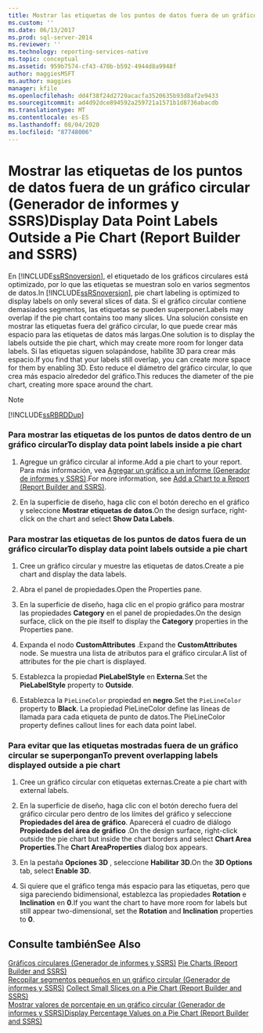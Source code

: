 ```yaml
---
title: Mostrar las etiquetas de los puntos de datos fuera de un gráfico circular (Generador de informes y SSRS) | Microsoft Docs
ms.custom: ''
ms.date: 06/13/2017
ms.prod: sql-server-2014
ms.reviewer: ''
ms.technology: reporting-services-native
ms.topic: conceptual
ms.assetid: 959b7574-cf43-470b-b592-4944d8a9948f
author: maggiesMSFT
ms.author: maggies
manager: kfile
ms.openlocfilehash: dd4f38f24d2729acacfa3520635b93d8af2e9433
ms.sourcegitcommit: ad4d92dce894592a259721a1571b1d8736abacdb
ms.translationtype: MT
ms.contentlocale: es-ES
ms.lasthandoff: 08/04/2020
ms.locfileid: "87748006"
---
```

# <a name="display-data-point-labels-outside-a-pie-chart-report-builder-and-ssrs"></a><span data-ttu-id="8f084-102">Mostrar las etiquetas de los puntos de datos fuera de un gráfico circular (Generador de informes y SSRS)</span><span class="sxs-lookup"><span data-stu-id="8f084-102">Display Data Point Labels Outside a Pie Chart (Report Builder and SSRS)</span></span>
  <span data-ttu-id="8f084-103">En [!INCLUDE[ssRSnoversion](../../includes/ssrsnoversion-md.md)], el etiquetado de los gráficos circulares está optimizado, por lo que las etiquetas se muestran solo en varios segmentos de datos.</span><span class="sxs-lookup"><span data-stu-id="8f084-103">In [!INCLUDE[ssRSnoversion](../../includes/ssrsnoversion-md.md)], pie chart labeling is optimized to display labels on only several slices of data.</span></span> <span data-ttu-id="8f084-104">Si el gráfico circular contiene demasiados segmentos, las etiquetas se pueden superponer.</span><span class="sxs-lookup"><span data-stu-id="8f084-104">Labels may overlap if the pie chart contains too many slices.</span></span> <span data-ttu-id="8f084-105">Una solución consiste en mostrar las etiquetas fuera del gráfico circular, lo que puede crear más espacio para las etiquetas de datos más largas.</span><span class="sxs-lookup"><span data-stu-id="8f084-105">One solution is to display the labels outside the pie chart, which may create more room for longer data labels.</span></span> <span data-ttu-id="8f084-106">Si las etiquetas siguen solapándose, habilite 3D para crear más espacio.</span><span class="sxs-lookup"><span data-stu-id="8f084-106">If you find that your labels still overlap, you can create more space for them by enabling 3D.</span></span> <span data-ttu-id="8f084-107">Esto reduce el diámetro del gráfico circular, lo que crea más espacio alrededor del gráfico.</span><span class="sxs-lookup"><span data-stu-id="8f084-107">This reduces the diameter of the pie chart, creating more space around the chart.</span></span>  
  
> [!NOTE]  
>  [!INCLUDE[ssRBRDDup](../../includes/ssrbrddup-md.md)]  
  
### <a name="to-display-data-point-labels-inside-a-pie-chart"></a><span data-ttu-id="8f084-108">Para mostrar las etiquetas de los puntos de datos dentro de un gráfico circular</span><span class="sxs-lookup"><span data-stu-id="8f084-108">To display data point labels inside a pie chart</span></span>  
  
1.  <span data-ttu-id="8f084-109">Agregue un gráfico circular al informe.</span><span class="sxs-lookup"><span data-stu-id="8f084-109">Add a pie chart to your report.</span></span> <span data-ttu-id="8f084-110">Para más información, vea [Agregar un gráfico a un informe &#40;Generador de informes y SSRS&#41;](add-a-chart-to-a-report-report-builder-and-ssrs.md).</span><span class="sxs-lookup"><span data-stu-id="8f084-110">For more information, see [Add a Chart to a Report &#40;Report Builder and SSRS&#41;](add-a-chart-to-a-report-report-builder-and-ssrs.md).</span></span>  
  
2.  <span data-ttu-id="8f084-111">En la superficie de diseño, haga clic con el botón derecho en el gráfico y seleccione **Mostrar etiquetas de datos**.</span><span class="sxs-lookup"><span data-stu-id="8f084-111">On the design surface, right-click on the chart and select **Show Data Labels**.</span></span>  
  
### <a name="to-display-data-point-labels-outside-a-pie-chart"></a><span data-ttu-id="8f084-112">Para mostrar las etiquetas de los puntos de datos fuera de un gráfico circular</span><span class="sxs-lookup"><span data-stu-id="8f084-112">To display data point labels outside a pie chart</span></span>  
  
1.  <span data-ttu-id="8f084-113">Cree un gráfico circular y muestre las etiquetas de datos.</span><span class="sxs-lookup"><span data-stu-id="8f084-113">Create a pie chart and display the data labels.</span></span>  
  
2.  <span data-ttu-id="8f084-114">Abra el panel de propiedades.</span><span class="sxs-lookup"><span data-stu-id="8f084-114">Open the Properties pane.</span></span>  
  
3.  <span data-ttu-id="8f084-115">En la superficie de diseño, haga clic en el propio gráfico para mostrar las propiedades **Category** en el panel de propiedades.</span><span class="sxs-lookup"><span data-stu-id="8f084-115">On the design surface, click on the pie itself to display the **Category** properties in the Properties pane.</span></span>  
  
4.  <span data-ttu-id="8f084-116">Expanda el nodo **CustomAttributes** .</span><span class="sxs-lookup"><span data-stu-id="8f084-116">Expand the **CustomAttributes** node.</span></span> <span data-ttu-id="8f084-117">Se muestra una lista de atributos para el gráfico circular.</span><span class="sxs-lookup"><span data-stu-id="8f084-117">A list of attributes for the pie chart is displayed.</span></span>  
  
5.  <span data-ttu-id="8f084-118">Establezca la propiedad **PieLabelStyle** en **Externa**.</span><span class="sxs-lookup"><span data-stu-id="8f084-118">Set the **PieLabelStyle** property to **Outside**.</span></span>  
  
6.  <span data-ttu-id="8f084-119">Establezca la `PieLineColor` propiedad en **negro**.</span><span class="sxs-lookup"><span data-stu-id="8f084-119">Set the `PieLineColor` property to **Black**.</span></span> <span data-ttu-id="8f084-120">La propiedad PieLineColor define las líneas de llamada para cada etiqueta de punto de datos.</span><span class="sxs-lookup"><span data-stu-id="8f084-120">The PieLineColor property defines callout lines for each data point label.</span></span>  
  
### <a name="to-prevent-overlapping-labels-displayed-outside-a-pie-chart"></a><span data-ttu-id="8f084-121">Para evitar que las etiquetas mostradas fuera de un gráfico circular se superpongan</span><span class="sxs-lookup"><span data-stu-id="8f084-121">To prevent overlapping labels displayed outside a pie chart</span></span>  
  
1.  <span data-ttu-id="8f084-122">Cree un gráfico circular con etiquetas externas.</span><span class="sxs-lookup"><span data-stu-id="8f084-122">Create a pie chart with external labels.</span></span>  
  
2.  <span data-ttu-id="8f084-123">En la superficie de diseño, haga clic con el botón derecho fuera del gráfico circular pero dentro de los límites del gráfico y seleccione **Propiedades del área de gráfico**. Aparecerá el cuadro de diálogo **Propiedades del área de gráfico** .</span><span class="sxs-lookup"><span data-stu-id="8f084-123">On the design surface, right-click outside the pie chart but inside the chart borders and select **Chart Area Properties**.The **Chart AreaProperties** dialog box appears.</span></span>  
  
3.  <span data-ttu-id="8f084-124">En la pestaña **Opciones 3D** , seleccione **Habilitar 3D**.</span><span class="sxs-lookup"><span data-stu-id="8f084-124">On the **3D Options** tab, select **Enable 3D**.</span></span>  
  
4.  <span data-ttu-id="8f084-125">Si quiere que el gráfico tenga más espacio para las etiquetas, pero que siga pareciendo bidimensional, establezca las propiedades **Rotation** e **Inclination** en **0**.</span><span class="sxs-lookup"><span data-stu-id="8f084-125">If you want the chart to have more room for labels but still appear two-dimensional, set the **Rotation** and **Inclination** properties to **0**.</span></span>  
  
## <a name="see-also"></a><span data-ttu-id="8f084-126">Consulte también</span><span class="sxs-lookup"><span data-stu-id="8f084-126">See Also</span></span>  
 <span data-ttu-id="8f084-127">[Gráficos circulares &#40;Generador de informes y SSRS&#41;](charts-report-builder-and-ssrs.md) </span><span class="sxs-lookup"><span data-stu-id="8f084-127">[Pie Charts &#40;Report Builder and SSRS&#41;](charts-report-builder-and-ssrs.md) </span></span>  
 <span data-ttu-id="8f084-128">[Recopilar segmentos pequeños en un gráfico circular &#40;Generador de informes y SSRS&#41;](collect-small-slices-on-a-pie-chart-report-builder-and-ssrs.md) </span><span class="sxs-lookup"><span data-stu-id="8f084-128">[Collect Small Slices on a Pie Chart &#40;Report Builder and SSRS&#41;](collect-small-slices-on-a-pie-chart-report-builder-and-ssrs.md) </span></span>  
 [<span data-ttu-id="8f084-129">Mostrar valores de porcentaje en un gráfico circular &#40;Generador de informes y SSRS&#41;</span><span class="sxs-lookup"><span data-stu-id="8f084-129">Display Percentage Values on a Pie Chart &#40;Report Builder and SSRS&#41;</span></span>](display-percentage-values-on-a-pie-chart-report-builder-and-ssrs.md)  
  
  
